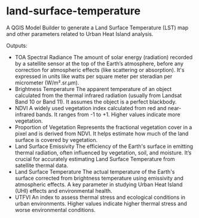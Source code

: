 # land-surface-temperature
A QGIS Model Builder to generate a Land Surface Temperature (LST) map and other parameters related to Urban Heat Island analysis.

Outputs:
- TOA Spectral Radiance
The amount of solar energy (radiation) recorded by a satellite sensor at the top of the Earth’s atmosphere, before any correction for atmospheric effects (like scattering or absorption). It's expressed in units like watts per square meter per steradian per micrometer (W/m².sr.µm).
- Brightness Temperature
The apparent temperature of an object calculated from the thermal infrared radiation (usually from Landsat Band 10 or Band 11). It assumes the object is a perfect blackbody.
- NDVI
A widely used vegetation index calculated from red and near-infrared bands. It ranges from -1 to +1. Higher values indicate more vegetation.
- Proportion of Vegetation
Represents the fractional vegetation cover in a pixel and is derived from NDVI. It helps estimate how much of the land surface is covered by vegetation.
- Land Surface Emissivity
The efficiency of the Earth's surface in emitting thermal radiation, often influenced by vegetation, soil, and moisture. It’s crucial for accurately estimating Land Surface Temperature from satellite thermal data.
- Land Surface Temperature
The actual temperature of the Earth's surface corrected from brightness temperature using emissivity and atmospheric effects. A key parameter in studying Urban Heat Island (UHI) effects and environmental health.
- UTFVI
An index to assess thermal stress and ecological conditions in urban environments. Higher values indicate higher thermal stress and worse environmental conditions.

